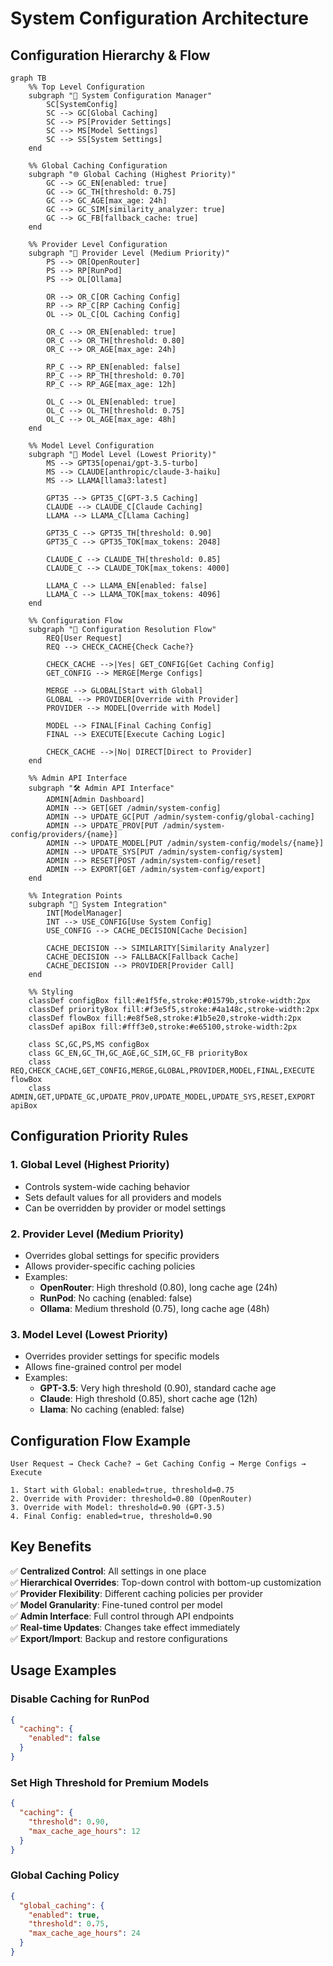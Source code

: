 # System Configuration Architecture

## Configuration Hierarchy & Flow

```mermaid
graph TB
    %% Top Level Configuration
    subgraph "🔧 System Configuration Manager"
        SC[SystemConfig]
        SC --> GC[Global Caching]
        SC --> PS[Provider Settings]
        SC --> MS[Model Settings]
        SC --> SS[System Settings]
    end
    
    %% Global Caching Configuration
    subgraph "🌐 Global Caching (Highest Priority)"
        GC --> GC_EN[enabled: true]
        GC --> GC_TH[threshold: 0.75]
        GC --> GC_AGE[max_age: 24h]
        GC --> GC_SIM[similarity_analyzer: true]
        GC --> GC_FB[fallback_cache: true]
    end
    
    %% Provider Level Configuration
    subgraph "🚀 Provider Level (Medium Priority)"
        PS --> OR[OpenRouter]
        PS --> RP[RunPod]
        PS --> OL[Ollama]
        
        OR --> OR_C[OR Caching Config]
        RP --> RP_C[RP Caching Config]
        OL --> OL_C[OL Caching Config]
        
        OR_C --> OR_EN[enabled: true]
        OR_C --> OR_TH[threshold: 0.80]
        OR_C --> OR_AGE[max_age: 24h]
        
        RP_C --> RP_EN[enabled: false]
        RP_C --> RP_TH[threshold: 0.70]
        RP_C --> RP_AGE[max_age: 12h]
        
        OL_C --> OL_EN[enabled: true]
        OL_C --> OL_TH[threshold: 0.75]
        OL_C --> OL_AGE[max_age: 48h]
    end
    
    %% Model Level Configuration
    subgraph "🤖 Model Level (Lowest Priority)"
        MS --> GPT35[openai/gpt-3.5-turbo]
        MS --> CLAUDE[anthropic/claude-3-haiku]
        MS --> LLAMA[llama3:latest]
        
        GPT35 --> GPT35_C[GPT-3.5 Caching]
        CLAUDE --> CLAUDE_C[Claude Caching]
        LLAMA --> LLAMA_C[Llama Caching]
        
        GPT35_C --> GPT35_TH[threshold: 0.90]
        GPT35_C --> GPT35_TOK[max_tokens: 2048]
        
        CLAUDE_C --> CLAUDE_TH[threshold: 0.85]
        CLAUDE_C --> CLAUDE_TOK[max_tokens: 4000]
        
        LLAMA_C --> LLAMA_EN[enabled: false]
        LLAMA_C --> LLAMA_TOK[max_tokens: 4096]
    end
    
    %% Configuration Flow
    subgraph "🔄 Configuration Resolution Flow"
        REQ[User Request]
        REQ --> CHECK_CACHE{Check Cache?}
        
        CHECK_CACHE -->|Yes| GET_CONFIG[Get Caching Config]
        GET_CONFIG --> MERGE[Merge Configs]
        
        MERGE --> GLOBAL[Start with Global]
        GLOBAL --> PROVIDER[Override with Provider]
        PROVIDER --> MODEL[Override with Model]
        
        MODEL --> FINAL[Final Caching Config]
        FINAL --> EXECUTE[Execute Caching Logic]
        
        CHECK_CACHE -->|No| DIRECT[Direct to Provider]
    end
    
    %% Admin API Interface
    subgraph "🛠️ Admin API Interface"
        ADMIN[Admin Dashboard]
        ADMIN --> GET[GET /admin/system-config]
        ADMIN --> UPDATE_GC[PUT /admin/system-config/global-caching]
        ADMIN --> UPDATE_PROV[PUT /admin/system-config/providers/{name}]
        ADMIN --> UPDATE_MODEL[PUT /admin/system-config/models/{name}]
        ADMIN --> UPDATE_SYS[PUT /admin/system-config/system]
        ADMIN --> RESET[POST /admin/system-config/reset]
        ADMIN --> EXPORT[GET /admin/system-config/export]
    end
    
    %% Integration Points
    subgraph "🔗 System Integration"
        INT[ModelManager]
        INT --> USE_CONFIG[Use System Config]
        USE_CONFIG --> CACHE_DECISION[Cache Decision]
        
        CACHE_DECISION --> SIMILARITY[Similarity Analyzer]
        CACHE_DECISION --> FALLBACK[Fallback Cache]
        CACHE_DECISION --> PROVIDER[Provider Call]
    end
    
    %% Styling
    classDef configBox fill:#e1f5fe,stroke:#01579b,stroke-width:2px
    classDef priorityBox fill:#f3e5f5,stroke:#4a148c,stroke-width:2px
    classDef flowBox fill:#e8f5e8,stroke:#1b5e20,stroke-width:2px
    classDef apiBox fill:#fff3e0,stroke:#e65100,stroke-width:2px
    
    class SC,GC,PS,MS configBox
    class GC_EN,GC_TH,GC_AGE,GC_SIM,GC_FB priorityBox
    class REQ,CHECK_CACHE,GET_CONFIG,MERGE,GLOBAL,PROVIDER,MODEL,FINAL,EXECUTE flowBox
    class ADMIN,GET,UPDATE_GC,UPDATE_PROV,UPDATE_MODEL,UPDATE_SYS,RESET,EXPORT apiBox
```

## Configuration Priority Rules

### 1. **Global Level** (Highest Priority)
- Controls system-wide caching behavior
- Sets default values for all providers and models
- Can be overridden by provider or model settings

### 2. **Provider Level** (Medium Priority)
- Overrides global settings for specific providers
- Allows provider-specific caching policies
- Examples:
  - **OpenRouter**: High threshold (0.80), long cache age (24h)
  - **RunPod**: No caching (enabled: false)
  - **Ollama**: Medium threshold (0.75), long cache age (48h)

### 3. **Model Level** (Lowest Priority)
- Overrides provider settings for specific models
- Allows fine-grained control per model
- Examples:
  - **GPT-3.5**: Very high threshold (0.90), standard cache age
  - **Claude**: High threshold (0.85), short cache age (12h)
  - **Llama**: No caching (enabled: false)

## Configuration Flow Example

```
User Request → Check Cache? → Get Caching Config → Merge Configs → Execute

1. Start with Global: enabled=true, threshold=0.75
2. Override with Provider: threshold=0.80 (OpenRouter)
3. Override with Model: threshold=0.90 (GPT-3.5)
4. Final Config: enabled=true, threshold=0.90
```

## Key Benefits

✅ **Centralized Control**: All settings in one place  
✅ **Hierarchical Overrides**: Top-down control with bottom-up customization  
✅ **Provider Flexibility**: Different caching policies per provider  
✅ **Model Granularity**: Fine-tuned control per model  
✅ **Admin Interface**: Full control through API endpoints  
✅ **Real-time Updates**: Changes take effect immediately  
✅ **Export/Import**: Backup and restore configurations  

## Usage Examples

### Disable Caching for RunPod
```json
{
  "caching": {
    "enabled": false
  }
}
```

### Set High Threshold for Premium Models
```json
{
  "caching": {
    "threshold": 0.90,
    "max_cache_age_hours": 12
  }
}
```

### Global Caching Policy
```json
{
  "global_caching": {
    "enabled": true,
    "threshold": 0.75,
    "max_cache_age_hours": 24
  }
}
```
